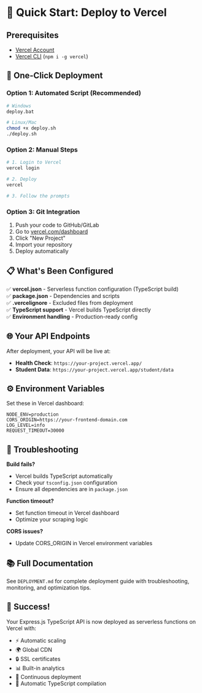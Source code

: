 # 🚀 Quick Start: Deploy to Vercel

## Prerequisites

- [Vercel Account](https://vercel.com/signup)
- [Vercel CLI](https://vercel.com/docs/cli) (`npm i -g vercel`)

## 🎯 One-Click Deployment

### Option 1: Automated Script (Recommended)

```bash
# Windows
deploy.bat

# Linux/Mac
chmod +x deploy.sh
./deploy.sh
```

### Option 2: Manual Steps

```bash
# 1. Login to Vercel
vercel login

# 2. Deploy
vercel

# 3. Follow the prompts
```

### Option 3: Git Integration

1. Push your code to GitHub/GitLab
2. Go to [vercel.com/dashboard](https://vercel.com/dashboard)
3. Click "New Project"
4. Import your repository
5. Deploy automatically

## 📋 What's Been Configured

✅ **vercel.json** - Serverless function configuration (TypeScript build)  
✅ **package.json** - Dependencies and scripts  
✅ **.vercelignore** - Excluded files from deployment  
✅ **TypeScript support** - Vercel builds TypeScript directly  
✅ **Environment handling** - Production-ready config

## 🌐 Your API Endpoints

After deployment, your API will be live at:

- **Health Check**: `https://your-project.vercel.app/`
- **Student Data**: `https://your-project.vercel.app/student/data`

## ⚙️ Environment Variables

Set these in Vercel dashboard:

```
NODE_ENV=production
CORS_ORIGIN=https://your-frontend-domain.com
LOG_LEVEL=info
REQUEST_TIMEOUT=30000
```

## 🔧 Troubleshooting

**Build fails?**

- Vercel builds TypeScript automatically
- Check your `tsconfig.json` configuration
- Ensure all dependencies are in `package.json`

**Function timeout?**

- Set function timeout in Vercel dashboard
- Optimize your scraping logic

**CORS issues?**

- Update CORS_ORIGIN in Vercel environment variables

## 📚 Full Documentation

See `DEPLOYMENT.md` for complete deployment guide with troubleshooting, monitoring, and optimization tips.

## 🎉 Success!

Your Express.js TypeScript API is now deployed as serverless functions on Vercel with:

- ⚡ Automatic scaling
- 🌍 Global CDN
- 🔒 SSL certificates
- 📊 Built-in analytics
- 🔄 Continuous deployment
- 🔧 Automatic TypeScript compilation
